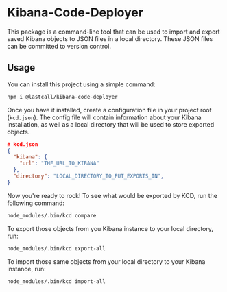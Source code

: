 # Kibana-Code-Deployer

This package is a command-line tool that can be used to import and export saved Kibana objects to JSON files in a local directory.  These JSON files can be committed to version control.

Usage
-----

You can install this project using a simple command:
```bash
npm i @lastcall/kibana-code-deployer
```

Once you have it installed, create a configuration file in your project root (`kcd.json`).  The config file will contain information about your Kibana installation, as well as a local directory that will be used to store exported objects.
```json
# kcd.json
{
  "kibana": {
    "url": "THE_URL_TO_KIBANA"
  },
  "directory": "LOCAL_DIRECTORY_TO_PUT_EXPORTS_IN",
}
```

Now you're ready to rock!  To see what would be exported by KCD, run the following command:
```bash
node_modules/.bin/kcd compare
```

To export those objects from you Kibana instance to your local directory, run:
```bash
node_modules/.bin/kcd export-all
```

To import those same objects from your local directory to your Kibana instance, run:
```bash
node_modules/.bin/kcd import-all
```

